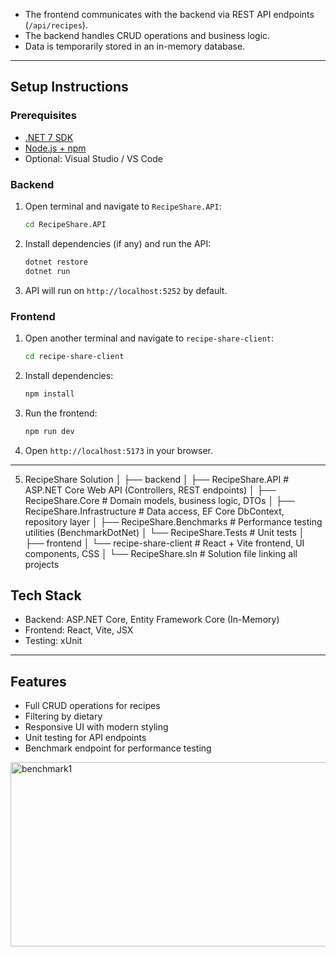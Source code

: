 
- The frontend communicates with the backend via REST API endpoints (`/api/recipes`).  
- The backend handles CRUD operations and business logic.  
- Data is temporarily stored in an in-memory database.

---

## **Setup Instructions**

### Prerequisites
- [.NET 7 SDK](https://dotnet.microsoft.com/download)
- [Node.js + npm](https://nodejs.org/)
- Optional: Visual Studio / VS Code

### Backend
1. Open terminal and navigate to `RecipeShare.API`:
    ```bash
    cd RecipeShare.API
    ```
2. Install dependencies (if any) and run the API:
    ```bash
    dotnet restore
    dotnet run
    ```
3. API will run on `http://localhost:5252` by default.

### Frontend
1. Open another terminal and navigate to `recipe-share-client`:
    ```bash
    cd recipe-share-client
    ```
2. Install dependencies:
    ```bash
    npm install
    ```
3. Run the frontend:
    ```bash
    npm run dev
    ```
4. Open `http://localhost:5173` in your browser.

---

5. RecipeShare Solution
│
├── backend
│   ├── RecipeShare.API           # ASP.NET Core Web API (Controllers, REST endpoints)
│   ├── RecipeShare.Core          # Domain models, business logic, DTOs
│   ├── RecipeShare.Infrastructure # Data access, EF Core DbContext, repository layer
│   ├── RecipeShare.Benchmarks    # Performance testing utilities (BenchmarkDotNet)
│   └── RecipeShare.Tests         # Unit tests
│
├── frontend
│   └── recipe-share-client       # React + Vite frontend, UI components, CSS
│
└── RecipeShare.sln               # Solution file linking all projects


## **Tech Stack**
- Backend: ASP.NET Core, Entity Framework Core (In-Memory)
- Frontend: React, Vite, JSX
- Testing: xUnit

---

## **Features**
- Full CRUD operations for recipes
- Filtering by dietary
- Responsive UI with modern styling
- Unit testing for API endpoints
- Benchmark endpoint for performance testing
<img width="912" height="295" alt="benchmark1" src="https://github.com/user-attachments/assets/ae523b7a-8805-47f6-a328-61c9af737335" />

  
